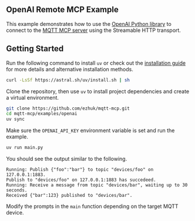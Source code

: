 ## OpenAI Remote MCP Example

This example demonstrates how to use the [OpenAI Python library](https://github.com/openai/openai-python) to connect to the [MQTT MCP server](https://github.com/ezhuk/mqtt-mcp) using the Streamable HTTP transport.

## Getting Started

Run the following command to install `uv` or check out the [installation guide](https://docs.astral.sh/uv/getting-started/installation/) for more details and alternative installation methods.

```bash
curl -LsSf https://astral.sh/uv/install.sh | sh
```

Clone the repository, then use `uv` to install project dependencies and create a virtual environment.

```bash
git clone https://github.com/ezhuk/mqtt-mcp.git
cd mqtt-mcp/examples/openai
uv sync
```

Make sure the `OPENAI_API_KEY` environment variable is set and run the example.

```bash
uv run main.py
```

You should see the output similar to the following.

```text
Running: Publish {"foo":"bar"} to topic "devices/foo" on 127.0.0.1:1883.
Publish to "devices/foo" on 127.0.0.1:1883 has succedeed.
Running: Receive a message from topic "devices/bar", waiting up to 30 seconds.
Received {"bar":123} published to "devices/bar".
```

Modify the prompts in the `main` function depending on the target MQTT device.
